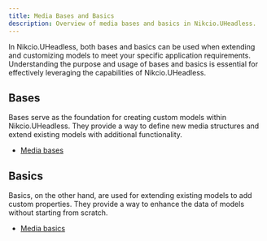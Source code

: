 ```yaml
---
title: Media Bases and Basics
description: Overview of media bases and basics in Nikcio.UHeadless.
---
```


In Nikcio.UHeadless, both bases and basics can be used when extending and customizing models to meet your specific application requirements. Understanding the purpose and usage of bases and basics is essential for effectively leveraging the capabilities of Nikcio.UHeadless.

## Bases

Bases serve as the foundation for creating custom models within Nikcio.UHeadless. They provide a way to define new media structures and extend existing models with additional functionality.

- [Media bases](./bases)

## Basics

Basics, on the other hand, are used for extending existing models to add custom properties. They provide a way to enhance the data of models without starting from scratch.

- [Media basics](./basics)